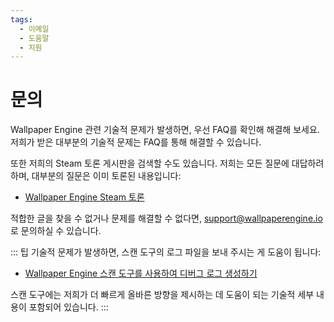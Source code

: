 ```yaml
---
tags:
  - 이메일
  - 도움말
  - 지원
---
```


# 문의

Wallpaper Engine 관련 기술적 문제가 발생하면, 우선 FAQ를 확인해 해결해 보세요. 저희가 받은 대부분의 기술적 문제는 FAQ를 통해 해결할 수 있습니다.

또한 저희의 Steam 토론 게시판을 검색할 수도 있습니다. 저희는 모든 질문에 대답하려 하며, 대부분의 질문은 이미 토론된 내용입니다:

* [Wallpaper Engine Steam 토론](https://steamcommunity.com/app/431960/discussions/)

적합한 글을 찾을 수 없거나 문제를 해결할 수 없다면, [support@wallpaperengine.io](mailto:support@wallpaperengine.io?subject=Support%20Request)로 문의하실 수 있습니다.

::: 팁 기술적 문제가 발생하면, 스캔 도구의 로그 파일을 보내 주시는 게 도움이 됩니다:

* [Wallpaper Engine 스캔 도구를 사용하여 디버그 로그 생성하기](debug/scantool)

스캔 도구에는 저희가 더 빠르게 올바른 방향을 제시하는 데 도움이 되는 기술적 세부 내용이 포함되어 있습니다. :::